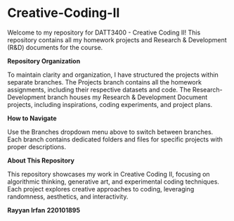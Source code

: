 # Creative-Coding-II

Welcome to my repository for DATT3400 - Creative Coding II! This repository contains all my homework projects and Research & Development (R&D) documents for the course.

**Repository Organization**

To maintain clarity and organization, I have structured the projects within separate branches.
The Projects branch contains all the homework assignments, including their respective datasets and code.
The Research-Development branch houses my Research & Development Document projects, including inspirations, coding experiments, and project plans.

**How to Navigate**

Use the Branches dropdown menu above to switch between branches.
Each branch contains dedicated folders and files for specific projects with proper descriptions.

**About This Repository**

This repository showcases my work in Creative Coding II, focusing on algorithmic thinking, generative art, and experimental coding techniques. Each project explores creative approaches to coding, leveraging randomness, aesthetics, and interactivity.

**Rayyan Irfan**
**220101895**
